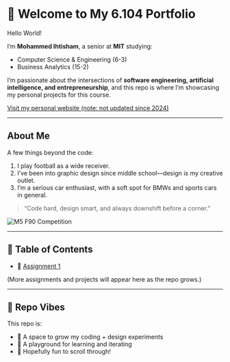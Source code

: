 # 🌟 Welcome to My 6.104 Portfolio

Hello World!

I’m **Mohammed Ihtisham**, a senior at **MIT** studying:  
- Computer Science & Engineering (6-3)  
- Business Analytics (15-2)  

I’m passionate about the intersections of **software engineering, artificial intelligence, and entrepreneurship**, and this repo is where I’m showcasing my personal projects for this course.  

[Visit my personal website (note: not updated since 2024)](https://mohammed-ihtisham.github.io/)  

---

## About Me  

A few things beyond the code:  

1. I play football as a wide receiver.  
2. I’ve been into graphic design since middle school—design is my creative outlet.  
3. I’m a serious car enthusiast, with a soft spot for BMWs and sports cars in general.  

> “Code hard, design smart, and always downshift before a corner.”  

![M5 F90 Competition](https://maxtondesign.com/hpeciai/bd99a881c65dc98fe4d597ddba066ac1/eng_pl_Rear-Splitter-BMW-M5-F90-8030_2.jpg)  

---

## 📂 Table of Contents  

- 📘 [Assignment 1](assignments/assignment1.md)  

(More assignments and projects will appear here as the repo grows.)  

---

## 🎯 Repo Vibes  

This repo is:  
- 🌱 A space to grow my coding + design experiments  
- 🔧 A playground for learning and iterating  
- 🎉 Hopefully fun to scroll through!  
